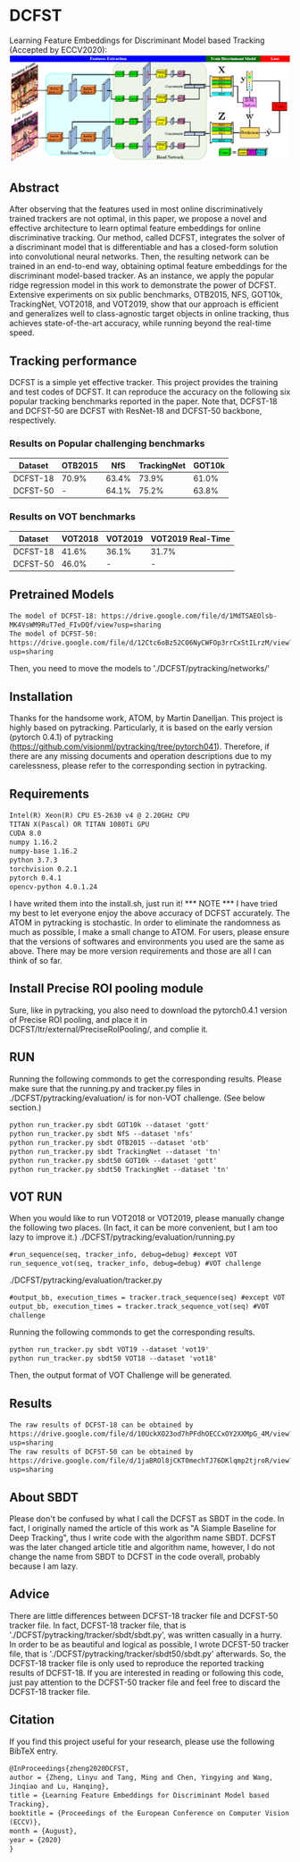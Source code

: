 # DCFST
Learning Feature Embeddings for Discriminant Model based Tracking (Accepted by ECCV2020):
![](assets/pipeline.png)
## Abstract
After observing that the features used in most online discriminatively trained trackers are not optimal, in this paper, we propose a novel and effective architecture to learn optimal feature embeddings for online discriminative tracking. Our method, called DCFST, integrates the solver of a discriminant model that is differentiable and has a closed-form solution into convolutional neural networks. Then, the resulting network can be trained in an end-to-end way, obtaining optimal feature embeddings for the discriminant model-based tracker. As an instance, we apply the popular ridge regression model in this work to demonstrate the power of DCFST. Extensive experiments on six public benchmarks, OTB2015, NFS, GOT10k, TrackingNet, VOT2018, and VOT2019, show that our approach is efficient and generalizes well to class-agnostic target objects in online tracking, thus achieves state-of-the-art accuracy, while running beyond the real-time speed.
## Tracking performance
DCFST is a simple yet effective tracker. This project provides the training and test codes of DCFST. It can reproduce the accuracy on the following six popular tracking benchmarks reported in the paper. Note that, DCFST-18 and DCFST-50 are DCFST with ResNet-18 and DCFST-50 backbone, respectively.
### Results on Popular challenging benchmarks
| Dataset    |  OTB2015 |  NfS  | TrackingNet | GOT10k |
|------------|----------|-------|-------------|--------|
|DCFST-18    |   70.9%  | 63.4% |    73.9%    |  61.0% |
|DCFST-50    |     -    | 64.1% |    75.2%    |  63.8% |
### Results on VOT benchmarks
| Dataset    |  VOT2018 | VOT2019 | VOT2019 Real-Time |
|------------|----------|---------|-------------------|
|DCFST-18    |   41.6%  |  36.1%  |       31.7%       |
|DCFST-50    |   46.0%  |    -    |         -         |
## Pretrained Models
```
The model of DCFST-18: https://drive.google.com/file/d/1MdTSAEOlsb-MK4VsWM9RuT7ed_FIvDQf/view?usp=sharing
The model of DCFST-50: https://drive.google.com/file/d/12Ctc6oBz52CO6NyCWFOp3rrCxStILrzM/view?usp=sharing
```
Then, you need to move the models to './DCFST/pytracking/networks/'
## Installation
Thanks for the handsome work, ATOM, by Martin Danelljan. This project is highly based on pytracking. Particularly, it is based on the early version (pytorch 0.4.1) of pytracking (https://github.com/visionml/pytracking/tree/pytorch041). Therefore, if there are any missing documents and operation descriptions due to my carelessness, please refer to the corresponding section in pytracking.
## Requirements
```
Intel(R) Xeon(R) CPU E5-2630 v4 @ 2.20GHz CPU
TITAN X(Pascal) OR TITAN 1080Ti GPU
CUDA 8.0
numpy 1.16.2
numpy-base 1.16.2
python 3.7.3
torchvision 0.2.1
pytorch 0.4.1
opencv-python 4.0.1.24
```
I have writed them into the install.sh, just run it!
*** NOTE *** I have tried my best to let everyone enjoy the above accuracy of DCFST accurately. The ATOM in pytracking is stochastic. In order to eliminate the randomness as much as possible, I make a small change to ATOM. For users, please ensure that the versions of softwares and environments you used are the same as above. There may be more version requirements and those are all I can think of so far.
## Install Precise ROI pooling module
Sure, like in pytracking, you also need to download the pytorch0.4.1 version of Precise ROI pooling, and place it in DCFST/ltr/external/PreciseRoIPooling/, and complie it.
## RUN
Running the following commonds to get the corresponding results.
Please make sure that the running.py and tracker.py files in ./DCFST/pytracking/evaluation/ is for non-VOT challenge. (See below section.)
```
python run_tracker.py sbdt GOT10k --dataset 'gott'
python run_tracker.py sbdt NfS --dataset 'nfs'
python run_tracker.py sbdt OTB2015 --dataset 'otb'
python run_tracker.py sbdt TrackingNet --dataset 'tn'
python run_tracker.py sbdt50 GOT10k --dataset 'gott'
python run_tracker.py sbdt50 TrackingNet --dataset 'tn'
```
## VOT RUN
When you would like to run VOT2018 or VOT2019, please manually change the following two places. (In fact, it can be more convenient, but I am too lazy to improve it.)
./DCFST/pytracking/evaluation/running.py
```
#run_sequence(seq, tracker_info, debug=debug) #except VOT
run_sequence_vot(seq, tracker_info, debug=debug) #VOT challenge
```
./DCFST/pytracking/evaluation/tracker.py
```
#output_bb, execution_times = tracker.track_sequence(seq) #except VOT
output_bb, execution_times = tracker.track_sequence_vot(seq) #VOT challenge
```
Running the following commonds to get the corresponding results.
```
python run_tracker.py sbdt VOT19 --dataset 'vot19'
python run_tracker.py sbdt50 VOT18 --dataset 'vot18'
```
Then, the output format of VOT Challenge will be generated.
## Results
```
The raw results of DCFST-18 can be obtained by https://drive.google.com/file/d/10UckXO23od7hPFdhOECCxOY2XXMpG_4M/view?usp=sharing
The raw results of DCFST-50 can be obtained by https://drive.google.com/file/d/1jaBROl8jCKT0mechTJ76DKlqmp2tjroR/view?usp=sharing
```
## About SBDT
Please don't be confused by what I call the DCFST as SBDT in the code. In fact, I originally named the article of this work as "A Siample Baseline for Deep Tracking", thus I write code with the algorithm name SBDT. DCFST was the later changed article title and algorithm name, however, I do not change the name from SBDT to DCFST in the code overall, probably because I am lazy.

## Advice
There are little differences between DCFST-18 tracker file and DCFST-50 tracker file. In fact, DCFST-18 tracker file, that is './DCFST/pytracking/tracker/sbdt/sbdt.py', was written casually in a hurry. In order to be as beautiful and logical as possible, I wrote DCFST-50 tracker file, that is './DCFST/pytracking/tracker/sbdt50/sbdt.py' afterwards. So, the DCFST-18 tracker file is only used to reproduce the reported tracking results of DCFST-18. If you are interested in reading or following this code, just pay attention to the DCFST-50 tracker file and feel free to discard the DCFST-18 tracker file.

## Citation
If you find this project useful for your research, please use the following BibTeX entry.

```
@InProceedings{zheng2020DCFST,
author = {Zheng, Linyu and Tang, Ming and Chen, Yingying and Wang, Jinqiao and Lu, Hanqing},
title = {Learning Feature Embeddings for Discriminant Model based Tracking},
booktitle = {Proceedings of the European Conference on Computer Vision (ECCV)},
month = {August},
year = {2020}
}
```
